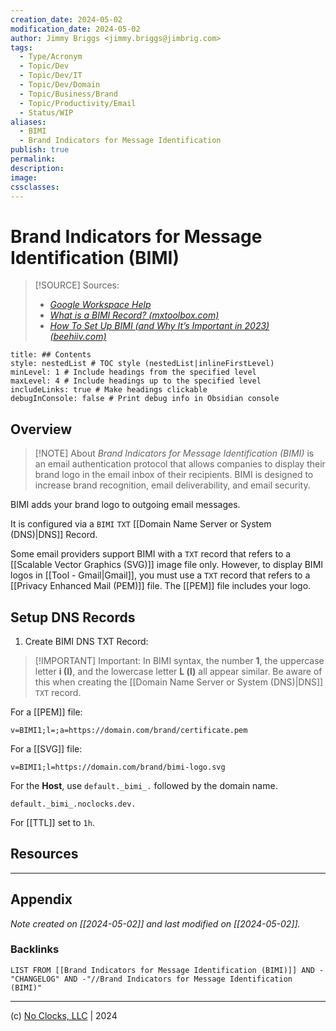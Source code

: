 ```yaml
---
creation_date: 2024-05-02
modification_date: 2024-05-02
author: Jimmy Briggs <jimmy.briggs@jimbrig.com>
tags:
  - Type/Acronym
  - Topic/Dev
  - Topic/Dev/IT
  - Topic/Dev/Domain
  - Topic/Business/Brand
  - Topic/Productivity/Email
  - Status/WIP
aliases:
  - BIMI
  - Brand Indicators for Message Identification
publish: true
permalink:
description:
image:
cssclasses:
---
```


# Brand Indicators for Message Identification (BIMI)

> [!SOURCE] Sources:
> - *[Google Workspace Help](https://apps.google.com/supportwidget/articlehome?hl=en&article_url=https%3A%2F%2Fsupport.google.com%2Fa%2Fanswer%2F10911321%3Fhl%3Den&assistant_id=generic-unu&product_context=10911321&product_name=UnuFlow&trigger_context=a)*
> - *[What is a BIMI Record? (mxtoolbox.com)](https://mxtoolbox.com/dmarc/details/bimi-record/what-is-a-bimi-record)*
> - *[How To Set Up BIMI (and Why It’s Important in 2023) (beehiiv.com)](https://blog.beehiiv.com/p/set-up-bmi-for-brand-recognition?utm_source_platform=google_search&utm_creative_format=dynamic&utm_marketing_tactic=prospecting&utm_term=&utm_campaign=tof-search-dynamic-blog&utm_source=google&utm_medium=ppc&utm_content=666824866279&hsa_acc=2054248193&hsa_cam=19108065112&hsa_grp=151034897905&hsa_ad=666824866279&hsa_src=g&hsa_tgt=dsa-2176011282901&hsa_kw=&hsa_mt=&hsa_net=adwords&hsa_ver=3&gad_source=1&gclid=CjwKCAjw88yxBhBWEiwA7cm6peZUGTUcXzuTs7bx8md4xvhALqjBhj9Nv3x2hQKsq9McV4AfFXOVdBoCuX0QAvD_BwE)*

```table-of-contents
title: ## Contents 
style: nestedList # TOC style (nestedList|inlineFirstLevel)
minLevel: 1 # Include headings from the specified level
maxLevel: 4 # Include headings up to the specified level
includeLinks: true # Make headings clickable
debugInConsole: false # Print debug info in Obsidian console
```

## Overview

> [!NOTE] About
> *Brand Indicators for Message Identification (BIMI)* is an email authentication protocol that allows companies to display their brand logo in the email inbox of their recipients. BIMI is designed to increase brand recognition, email deliverability, and email security.

BIMI adds your brand logo to outgoing email messages.

It is configured via a `BIMI` `TXT` [[Domain Name Server or System (DNS)|DNS]] Record.

Some email providers support BIMI with a `TXT` record that refers to a [[Scalable Vector Graphics (SVG)]] image file only. However, to display BIMI logos in [[Tool - Gmail|Gmail]], you must use a `TXT` record that refers to a [[Privacy Enhanced Mail (PEM)]] file. The [[PEM]] file includes your logo.

## Setup DNS Records

1. Create BIMI DNS TXT Record:

> [!IMPORTANT] Important:
> In BIMI syntax, the number **1**, the uppercase letter **i (I)**, and the lowercase letter **L (l)** all appear similar. Be aware of this when creating the [[Domain Name Server or System (DNS)|DNS]] `TXT` record.

For a [[PEM]] file:

```plaintext
v=BIMI1;l=;a=https://domain.com/brand/certificate.pem
```

For a [[SVG]] file:

```plaintext
v=BIMI1;l=https://domain.com/brand/bimi-logo.svg
```

For the **Host**, use `default._bimi_.` followed by the domain name.

```plaintext
default._bimi_.noclocks.dev.
```

For [[TTL]] set to `1h`.


## Resources

***

## Appendix

*Note created on [[2024-05-02]] and last modified on [[2024-05-02]].*

### Backlinks

```dataview
LIST FROM [[Brand Indicators for Message Identification (BIMI)]] AND -"CHANGELOG" AND -"//Brand Indicators for Message Identification (BIMI)"
```

***

(c) [No Clocks, LLC](https://github.com/noclocks) | 2024


